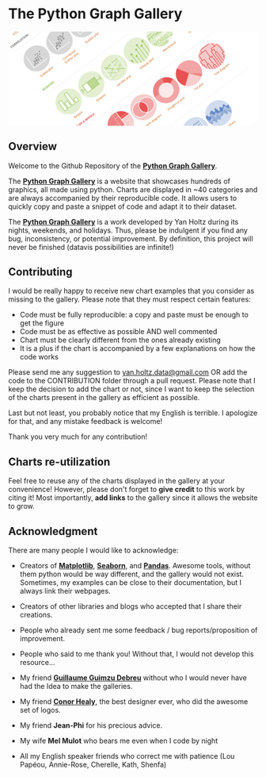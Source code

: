    The Python Graph Gallery
===================

<img align="center" src="overview_PGG.png">

Overview
--------
Welcome to the Github Repository of the [**Python Graph Gallery**](https://www.python-graph-gallery.com/).

The [**Python Graph Gallery**](https://www.python-graph-gallery.com/) is a website that showcases hundreds of graphics, all made using python. Charts are displayed in ~40 categories and are always accompanied by their reproducible code. It allows users to quickly copy and paste a snippet of code and adapt it to their dataset.

The [**Python Graph Gallery**](https://www.python-graph-gallery.com/) is a work developed by Yan Holtz during its nights, weekends, and holidays. Thus, please be indulgent if you find any bug, inconsistency, or potential improvement. By definition, this project will never be finished (datavis possibilities are infinite!)



Contributing
--------
I would be really happy to receive new chart examples that you consider as missing to the gallery. Please note that they must respect certain features:  
- Code must be fully reproducible: a copy and paste must be enough to get the figure  
- Code must be as effective as possible AND well commented    
- Chart must be clearly different from the ones already existing  
- It is a plus if the chart is accompanied by a few explanations on how the code works  

Please send me any suggestion to yan.holtz.data@gmail.com OR add the code to the CONTRIBUTION folder through a pull request. Please note that I keep the decision to add the chart or not, since I want to keep the selection of the charts present in the gallery as efficient as possible.

Last but not least, you probably notice that my English is terrible. I apologize for that, and any mistake feedback is welcome!

Thank you very much for any contribution!



Charts re-utilization
--------
Feel free to reuse any of the charts displayed in the gallery at your convenience! However, please don't forget to **give credit** to this work by citing it! Most importantly, **add links** to the gallery since it allows the website to grow.



Acknowledgment
--------
There are many people I would like to acknowledge:
- Creators of [**Matplotlib**](https://matplotlib.org), [**Seaborn**](https://seaborn.pydata.org), and [**Pandas**](http://pandas.pydata.org). Awesome tools, without them python would be way different, and the gallery would not exist. Sometimes, my examples can be close to their documentation, but I always link their webpages.
- Creators of other libraries and blogs who accepted that I share their creations.
- People who already sent me some feedback / bug reports/proposition of improvement.
- People who said to me thank you! Without that, I would not develop this resource...

- My friend [**Guillaume Guimzu Debreu**](https://www.linkedin.com/in/guillaume-debreu-7b360b125/) without who I would never have had the Idea to make the galleries.
- My friend [**Conor Healy**](http://www.conor.fr), the best designer ever, who did the awesome set of logos.
- My friend **Jean-Phi** for his precious advice.
- My wife **Mel Mulot** who bears me even when I code by night
- All my English speaker friends who correct me with patience (Lou Papéou, Annie-Rose, Cherelle, Kath, Shenfa)

